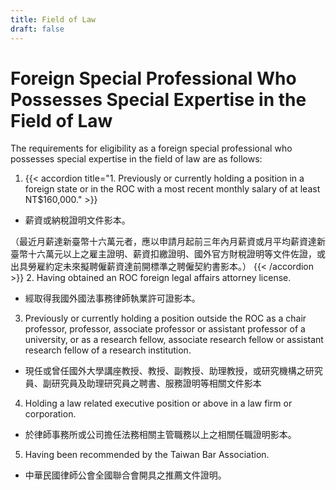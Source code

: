 ```yaml
---
title: Field of Law
draft: false
---
```

# Foreign Special Professional Who Possesses Special Expertise in the Field of Law

The requirements for eligibility as a foreign special professional who possesses special expertise in the field of law are as follows:

1.   {{< accordion title="1. Previously or currently holding a position in a foreign state or in the ROC with a most recent monthly salary of at least NT$160,000." >}}
   * 薪資或納稅證明文件影本。

   （最近月薪達新臺幣十六萬元者，應以申請月起前三年內月薪資或月平均薪資達新臺幣十六萬元以上之雇主證明、薪資扣繳證明、國外官方財稅證明等文件佐證，或出具勞雇約定未來擬聘僱薪資達前開標準之聘僱契約書影本。）
   {{< /accordion >}}
2. Having obtained an ROC foreign legal affairs attorney license.

* 經取得我國外國法事務律師執業許可證影本。

3. Previously or currently holding a position outside the ROC as a chair professor, professor, associate professor or assistant professor of a university, or as a research fellow, associate research fellow or assistant research fellow of a research institution.

* 現任或曾任國外大學講座教授、教授、副教授、助理教授，或研究機構之研究員、副研究員及助理研究員之聘書、服務證明等相關文件影本

4. Holding a law related executive position or above in a law firm or corporation.

* 於律師事務所或公司擔任法務相關主管職務以上之相關任職證明影本。

5. Having been recommended by the Taiwan Bar Association.

* 中華民國律師公會全國聯合會開具之推薦文件證明。